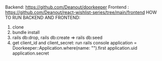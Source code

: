 Backend: https://github.com/Deanout/doorkeeper
<space></space>
Frontend : https://github.com/Deanout/react-wishlist-series/tree/main/frontend
HOW TO RUN BACKEND AND FRONTEND:
1. clone
2. bundle install
3. rails db:drop, rails db:create => rails db:seed
4. get client_id and client_secret: 
<space></space>
  run rails console <space></space>
  application = Doorkeeper::Application.where(name: "").first<space></space>
  application.uid<space></space>
  application.secret<space></space>
  
